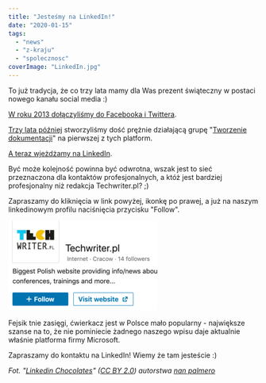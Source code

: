 ```yaml
---
title: "Jesteśmy na LinkedIn!"
date: "2020-01-15"
tags:
  - "news"
  - "z-kraju"
  - "spolecznosc"
coverImage: "LinkedIn.jpg"
---
```


To już tradycja, że co trzy lata mamy dla Was prezent świąteczny w postaci
nowego kanału social media :)

[W roku 2013 dołączyliśmy do Facebooka i Twittera](http://techwriter.pl/prezent-od-sw-mikolaja-twarzoksiazka/).

[Trzy lata później](http://techwriter.pl/dolacz-do-grupy-i-tworz-dokumentacje-na-fb/)
stworzyliśmy dość prężnie działającą grupę
"[Tworzenie dokumentacji](https://www.facebook.com/groups/342747819400007/)" na
pierwszej z tych platform.

[A teraz wjeżdżamy na LinkedIn](https://www.linkedin.com/company/techwriter-pl/).

Być może kolejność powinna być odwrotna, wszak jest to sieć przeznaczona dla
kontaktów profesjonalnych, a któż jest bardziej profesjonalny niż redakcja
Techwriter.pl? ;)

Zapraszamy do kliknięcia w link powyżej, ikonkę po prawej, a już na naszym
linkedinowym profilu naciśnięcia przycisku "Follow".

![](images/Screenshot-2020-01-12-at-19.08.43-300x181.png)

Fejsik tnie zasięgi, ćwierkacz jest w Polsce mało popularny - największe szanse
na to, że nie pominiecie żadnego naszego wpisu daje aktualnie właśnie platforma
firmy Microsoft.

Zapraszamy do kontaktu na LinkedIn! Wiemy że tam jesteście :)

_Fot.
"[Linkedin Chocolates](https://www.flickr.com/photos/nanpalmero/4278432941/)" ([CC BY 2.0](https://creativecommons.org/licenses/by/2.0/))
autorstwa [nan palmero](https://www.flickr.com/people/nanpalmero/)_
